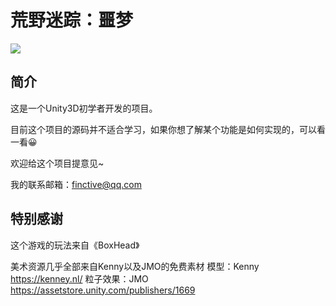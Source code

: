 # 荒野迷踪：噩梦

![](https://cdn.sinaimg.cn.52ecy.cn/large/005BYqpgly1g4ulzag2hog30gc08u7wm.jpg)

## 简介

这是一个Unity3D初学者开发的项目。 

目前这个项目的源码并不适合学习，如果你想了解某个功能是如何实现的，可以看一看😀

欢迎给这个项目提意见~

我的联系邮箱：finctive@qq.com

## 特别感谢

这个游戏的玩法来自《BoxHead》

美术资源几乎全部来自Kenny以及JMO的免费素材 
模型：Kenny https://kenney.nl/
粒子效果：JMO https://assetstore.unity.com/publishers/1669
